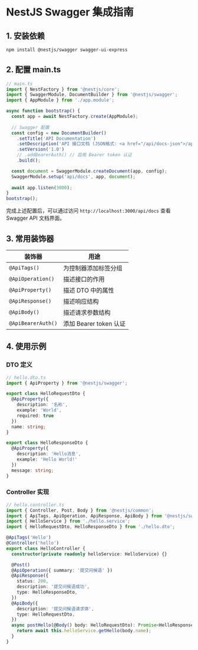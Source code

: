 # NestJS Swagger 集成指南

## 1. 安装依赖

```bash
npm install @nestjs/swagger swagger-ui-express
```

## 2. 配置 main.ts

```ts
// main.ts
import { NestFactory } from '@nestjs/core';
import { SwaggerModule, DocumentBuilder } from '@nestjs/swagger';
import { AppModule } from './app.module';

async function bootstrap() {
  const app = await NestFactory.create(AppModule);
  
  // Swagger 配置
  const config = new DocumentBuilder()
    .setTitle('API Documentation')
    .setDescription('API 接口文档 (JSON格式: <a href="/api/docs-json">/api/docs-json</a>)')
    .setVersion('1.0')
    // .addBearerAuth() // 启用 Bearer token 认证
    .build();

  const document = SwaggerModule.createDocument(app, config);
  SwaggerModule.setup('api/docs', app, document);
  
  await app.listen(3000);
}
bootstrap();
```

完成上述配置后，可以通过访问 `http://localhost:3000/api/docs` 查看 Swagger API 文档界面。

## 3. 常用装饰器

| 装饰器 | 用途 |
|--------|------|
| `@ApiTags()` | 为控制器添加标签分组 |
| `@ApiOperation()` | 描述接口的作用 |
| `@ApiProperty()` | 描述 DTO 中的属性 |
| `@ApiResponse()` | 描述响应结构 |
| `@ApiBody()` | 描述请求参数结构 |
| `@ApiBearerAuth()` | 添加 Bearer token 认证 |

## 4. 使用示例

### DTO 定义

```ts
// hello.dto.ts
import { ApiProperty } from '@nestjs/swagger';

export class HelloRequestDto {
  @ApiProperty({ 
    description: '名称', 
    example: 'World',
    required: true 
  })
  name: string;
}

export class HelloResponseDto {
  @ApiProperty({
    description: 'Hello消息',
    example: 'Hello World!'
  })
  message: string;
}
```

### Controller 实现

```ts
// hello.controller.ts
import { Controller, Post, Body } from '@nestjs/common';
import { ApiTags, ApiOperation, ApiResponse, ApiBody } from '@nestjs/swagger';
import { HelloService } from './hello.service';
import { HelloRequestDto, HelloResponseDto } from './hello.dto';

@ApiTags('Hello')
@Controller('hello')
export class HelloController {
  constructor(private readonly helloService: HelloService) {}

  @Post()
  @ApiOperation({ summary: '提交问候语' })
  @ApiResponse({
    status: 200,
    description: '提交问候语成功',
    type: HelloResponseDto,
  })
  @ApiBody({
    description: '提交问候语请求体',
    type: HelloRequestDto,
  })
  async postHello(@Body() body: HelloRequestDto): Promise<HelloResponseDto> {
    return await this.helloService.getHello(body.name);
  }
}
```
